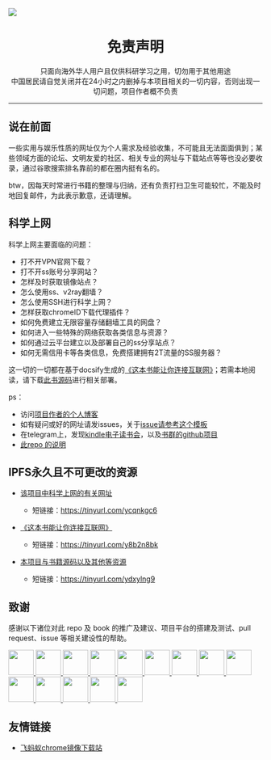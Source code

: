 ![](https://raw.githubusercontent.com/loremwalker/WebSiteUseful/master/Test/%E5%86%B2%E5%87%BA%E4%BD%A0%E7%9A%84%E7%AA%97%E5%8F%A3.png)
<h1 align="center"> 免责声明 </h1>

<p align="center">
只面向海外华人用户且仅供科研学习之用，切勿用于其他用途
<br>
中国居民请自觉关闭并在24小时之内删掉与本项目相关的一切内容，否则出现一切问题，项目作者概不负责
</p>
<hr>

## 说在前面

一些实用与娱乐性质的网址仅为个人需求及经验收集，不可能且无法面面俱到；某些领域方面的论坛、文明友爱的社区、相关专业的网址与下载站点等等也没必要收录，通过谷歌搜索排名靠前的都在圈内挺有名的。

btw，因每天时常进行书籍的整理与归纳，还有负责打扫卫生可能较忙，不能及时地回复邮件，为此表示歉意，还请理解。


## 科学上网

科学上网主要面临的问题：

* 打不开VPN官网下载？   
* 打不开ss账号分享网站？ 
* 怎样及时获取镜像站点？   
* 怎么使用ss、v2ray翻墙？   
* 怎么使用SSH进行科学上网？  
* 怎样获取chromeID下载代理插件？  
* 如何免费建立无限容量存储翻墙工具的网盘？
* 如何进入一些特殊的网络获取各类信息与资源？
* 如何通过云平台建立以及部署自己的ss分享站点？  
* 如何无需信用卡等各类信息，免费搭建拥有2T流量的SS服务器？

这一切的一切都在基于docsify生成的[《这本书能让你连接互联网》](http://loremwalker.github.io/fq-book)；若需本地阅读，请下载[此书源码](https://github.com/loremwalker/fq-book)进行相关部署。

ps：
* 访问[项目作者的个人博客](https://www.cnblogs.com/loremwalker/)
* 如有疑问或好的网址请发issues，关于[issue请参考这个模板](https://github.com/loremwalker/WebSiteUseful/blob/master/ISSUE_TEMPLATE.md)
* 在telegram上，发现[kindle电子读书会](https://t.me/zebook)，以及[书群的github项目](https://github.com/zebook/zebook)
* [此repo 的说明](/Test/测试性说明.md)


## IPFS永久且不可更改的资源

* [该项目中科学上网的有关网址](https://ipfs.io/ipfs/QmS994t3wJbMURtFq5ui3s8eJLGYoZtYHyG7kKGysmjh8z/)
  * 短链接：https://tinyurl.com/ycqnkgc6

* [《这本书能让你连接互联网》](https://ipfs.io/ipfs/QmQWRWNCdkusRG2Be4kggRcFEE6nmKhd4NpE4Dg1jx1Fwv/)
  * 短链接：https://tinyurl.com/y8b2n8bk

* [本项目与书籍源码以及其他等资源](https://ipfs.io/ipfs/QmYJ3orhWEJfpCCQr3BDLBCsMT6EFnDz1bnAjrMeQ7qdy7)
  * 短链接：https://tinyurl.com/ydxylng9

## 致谢

感谢以下诸位对此 repo 及 book 的推广及建议、项目平台的搭建及测试、pull request、issue 等相关建设性的帮助。</a>



<a href="https://github.com/zc-zh-001">
    <img src="https://avatars3.githubusercontent.com/u/34836102?s=400&v=4" width="50px">
</a> 

<a href="https://github.com/xiaomingdaily">
    <img src="https://avatars0.githubusercontent.com/u/17198976?s=400&v=4" width="50px">
</a>

<a href="https://github.com/the0demiurge">
    <img src="https://avatars2.githubusercontent.com/u/11363529?s=400&v=4" width="50px">
</a>

<a href="https://github.com/zebook">
    <img src="https://avatars2.githubusercontent.com/u/37998749?s=400&v=4" width="50px">
</a> 

<a href="https://github.com/onplus">
    <img src="https://avatars0.githubusercontent.com/u/31188782?s=400&v=4" width="50px">
</a>


<a href="https://www.youtube.com/channel/UClceV39J1Z_9D4_mHkBZrMg">
    <img src="https://yt3.ggpht.com/a-/AN66SAyME4VUGayP4FFwaOXZ6Y--vhZco5ur2o1GAw=s288-mo-c-c0xffffffff-rj-k-no" width="50px">
</a>

<a href="https://www.ssrshare.com/threads/pac.527/">
    <img src="https://www.ssrshare.com/data/avatars/l/0/1.jpg?1519809172" width="50px">
</a> 

<a href="https://github.com/jasonliul">
    <img src="https://avatars2.githubusercontent.com/u/2461165?s=400&v=4" width="50px">
</a>

<a href="https://github.com/ImLaoD">
    <img src="https://avatars3.githubusercontent.com/u/10679055?s=400&v=4" width="50px">
</a>

<a href="https://github.com/rrn21833">
    <img src="https://avatars2.githubusercontent.com/u/37966911?s=400&v=4" width="50px">
</a>

<a href="https://github.com/kilofox">
    <img src="https://avatars0.githubusercontent.com/u/1018625?s=400&v=4" width="50px">
</a>


<a href="https://github.com/w568w">
    <img src="https://avatars3.githubusercontent.com/u/8389787?s=400&v=4" width="50px">
</a>

<a href="https://github.com/myie9">
    <img src="https://avatars1.githubusercontent.com/u/6618073?s=400&v=4" width="50px">
</a>

<a href="https://github.com/loremwalker">
    <img src="https://avatars1.githubusercontent.com/u/35732922?s=400&u=860437c0da02d577fdd546c8f3bfd305539c388f&v=4" width="50px">
</a>

## 友情链接

* [飞蚂蚁chrome镜像下载站](http://www.chromeliulanqi.com/)

